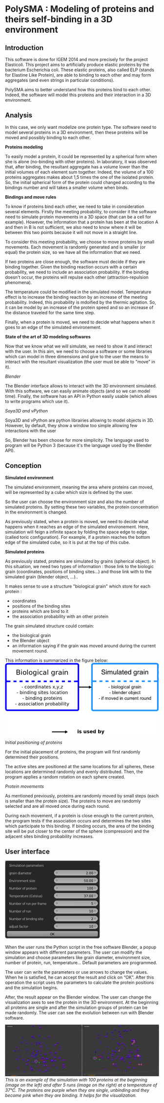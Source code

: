 PolySMA : Modeling of proteins and theirs self-binding in a 3D environment
=====================================================================================

Introduction
------------

This software is done for IGEM 2014 and more precisely for the project Elasticoli. This project aims to artificially produce elastic proteins by the bacterium Escherichia coli. These elastic proteins, also called ELP (stands for Elastine Like Protein), are able to binding to each other and may form aggregates (and even strings in particular conditions).

PolySMA aims to better understand how this proteins bind to each other. Indeed, the software will model this proteins and their interaction in a 3D environment.

Analysis
--------

In this case, we only want modelize one protein type. The software need to model several proteins in a 3D environment, then these proteins will be moved and  possibly binding to each other.

**Proteins modeling**

To easily model a protein, it could be represented by a spherical form when she is alone (no-binding with other proteins). In laboratory, it was observed that, after binding, the resultant aggregate has a volume lower than the initial volumes of each element sum together. Indeed, the volume of a 100 proteins aggregates makes about 1,5 times the one of the isolated protein. So, the initial spherical form of the protein could changed according to the bindings number and will takes a smaller volume when binds.

**Bindings and move rules**

To know if proteins bind each other, we need to take in consideration several elements. Firstly the meeting probability, to consider it the software need to simulate protein movements in a 3D space (that can be a cell for example). However, the information that a protein has been at the location A and then in B is not sufficient, we also need to know where it will be between this two points because it will not move in a straight line.

To consider this meeting probability, we choose to move proteins by small movements. Each movement is randomly generated and is smaller (or equal) the protein size, so we have all the information that we need.

If two proteins are close enough, the software must decide if they are binding together. Given the binding reaction occurs with a certain probability, we need to include an association probability. If the binding doesn't occur, the proteins will repulse each other (attraction-repulsion phenomena).

The temperature could be modified in the simulated model. Temperature effect is to increase the binding reaction by an increase of the meeting probability. Indeed, this probability is mdoified by the thermic agitation. So, it can be model by an increase of the protein speed and so an increase of the distance traveled for the same time step.

Finally, when a protein is moved, we need to decide what happens when it goes to an edge of the simulated environement.

**State of the art of 3D modeling softwares**

Now that we know what we will simulate, we need to show it and interact with the user. In this aim, we need to choose a software or some libraries which can model in three dimensions and give to the user the means to interact with the resultant visualization (the user must be able to "move" in it).

*Blender*

The Blender interface allows to interact with the 3D environment simulated. With this software, we can easily animate objects (and so we can model time). Finally, the software has an API in Python easily usable (which allows to write programs which use it).

*Soya3D and vPython*

Soya3D and vPython are python librairies allowing to model objects in 3D. However, by default, they show a window too simple allowing few interactions with the user

So, Blender has been choose for more simplicity. The language used to program will be Python 3 (because it's the language used by the Blender API).

Conception
----------

**Simulated environment**

The simulated environment, meaning the area where proteins can moved, will be represented by a cube which size is defined by the user.

So the user can choose the environment size and also the number of simulated proteins. By setting these two variables, the protein concentration in the environment is changed.

As previously stated, when a protein is moved, we need to decide what happens when it reaches an edge of the simulated environement. Here, simulation will feign a infinite space by folding the space edge to edge (called toric configuration). For example, if a protein reaches the bottom edge of the simulated cube, so it is put at the top of this cube.

**Simulated proteins**

As previously stated, proteins are simulated by grains (spherical object). In this situation, we need two types of information : those link to the biologic grain (coordinates, positions of binding sites...) and those link with to the simulated grain (blender object, ...)..

It makes sense to use a structure "biological grain" which store for each protein :
 - coordinates
 - positions of the binding sites
 - proteins which are bind to it
 - the association probability with an other protein

The grain simulated structure could contain:
 - the biological grain
 - the Blender object
 - an information saying if the grain was moved around during the current movement round.

This information is summarized in the figure below:
![Class_Diagram](https://raw.githubusercontent.com/amir003/PolySMA/master/ressources/class_conception-en.png)

*Initial positioning of proteins*

For the initial placement of proteins, the program will first randomly determined their positions.

The active sites are positioned at the same locations for all spheres, these locations are determined randomly and evenly distributed. Then, the program applies a random rotation on each sphere created.

*Protein movements*

As mentioned previously, proteins are randomly moved by small steps (each is smaller than the protein size). The proteins to move are randomly selected and are all moved once during each round.

During each movement, if a protein is close enough to the current protein, the program tests if the association occurs and determines the two sites which participate to this binding. If binding occurs, the area of the binding site will be put closer to the center of the sphere (compression) and the adjacent sites binding probability increases.

User interface
--------------

![settings window](https://raw.githubusercontent.com/amir003/PolySMA/master/ressources/settings_window.png)

When the user runs the Python script in the free software Blender, a popup window appears with different parameters. The user can modify the simulation and choose parameters like grain diameter, environment size, number of protein, run, temperature… Default parameters are programmed.

The user can write the parameters or use arrows to change the values. When he is satisfied, he can accept the result and click on “OK”. After this operation the script uses the parameters to calculate the protein positions and the simulation begins.

After, the result appear on the Blender window. The user can change the visualization axes to see the protein in the 3D environment. At the beginning all proteins are single and after the simulation groups of protein can be made randomly. The user can see the evolution between run with Blender software.

![simulation visualization](https://raw.githubusercontent.com/amir003/PolySMA/master/ressources/simulation_visualization.png)
*This is an example of the simulation with 100 proteins at the beginning (image on the left) and after 5 runs (image on the right) at a temperature of 37°C. The proteins are purple when they are single, unbinding and they become pink when they are binding. It helps for the visualization.*

